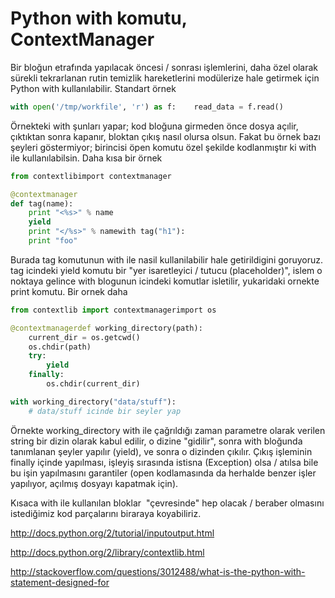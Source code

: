 # Python with komutu, ContextManager

Bir bloğun etrafında yapılacak öncesi / sonrası işlemlerini, daha özel
olarak sürekli tekrarlanan rutin temizlik hareketlerini modülerize
hale getirmek için Python with kullanılabilir. Standart örnek

```python
with open('/tmp/workfile', 'r') as f:    read_data = f.read()
```

Örnekteki with şunları yapar; kod bloğuna girmeden önce dosya açılir,
çıktıktan sonra kapanır, bloktan çıkış nasıl olursa olsun. Fakat bu
örnek bazı şeyleri göstermiyor; birincisi öpen komutu özel şekilde
kodlanmıştır ki with ile kullanılabilsin. Daha kısa bir örnek

```python
from contextlibimport contextmanager

@contextmanager
def tag(name):
    print "<%s>" % name
    yield
    print "</%s>" % namewith tag("h1"):
    print "foo"
```

Burada tag komutunun with ile nasil kullanilabilir hale getirildigini
goruyoruz.  tag icindeki yield komutu bir "yer isaretleyici / tutucu
(placeholder)", islem o noktaya gelince with blogunun icindeki
komutlar isletilir, yukaridaki ornekte print komutu. Bir ornek daha

```python
from contextlib import contextmanagerimport os

@contextmanagerdef working_directory(path):
    current_dir = os.getcwd()
    os.chdir(path)
    try:
        yield
    finally:
        os.chdir(current_dir)

with working_directory("data/stuff"):
    # data/stuff icinde bir seyler yap
```

Örnekte working_directory with ile çağrıldığı zaman parametre olarak
verilen string bir dizin olarak kabul edilir, o dizine "gidilir",
sonra with bloğunda tanımlanan şeyler yapılır (yield), ve sonra o
dizinden çıkılır. Çıkış işleminin finally içinde yapılması, işleyiş
sırasında istisna (Exception) olsa / atılsa bile bu işin yapılmasını
garantiler (open kodlamasında da herhalde benzer işler yapılıyor,
açılmış dosyayı kapatmak için).

Kısaca with ile kullanılan bloklar  "çevresinde" hep olacak / beraber
olmasını istediğimiz kod parçalarını biraraya koyabiliriz.

http://docs.python.org/2/tutorial/inputoutput.html

http://docs.python.org/2/library/contextlib.html

http://stackoverflow.com/questions/3012488/what-is-the-python-with-statement-designed-for





